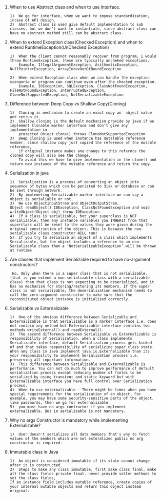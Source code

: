 1.	When to use Abstract class and when to use Interface.

        1)	We go for interface, when we want to impose standardization, incase of API design.
        2)	Abstract class is used give default implementation to sub classes, but we don’t want to instantiate, since abstract class can have no abstract method still can be abstract class.

2.	When to extend Exception class(Checked Exception) and when to extend RuntimeException(UnChecked Exception)

        1)	When the client cannot reasonably recover from program, I would throw RuntimeException, these are typically uncheked exceptions.
            Example, IllegalArgumentException, ArithmeticException, NullPointerException, ArrayIndexOutOfBoundException

        2)	When extend Exception class when we can handle the exception scenaorio or program can continue even after the checked exception.
            Example, IOException, SQLException, ClassNotFoundException, FileNotFoundException, InterruptedException, CloneNotSupportedException, NotSerializableException


3.	Difference between Deep Copy vs Shallow Copy(Cloning)

        1)	Cloning is mechanism to create an exact copy an  object value and retrun it.
        2)	Shallow cloning is the default mechanism provide by java if we implement Clonable marker interface and don’t give any implementation in
            protected Object clone() throws CloneNotSupportedException
        3)	Deep Cloning is used when instance has mutalable reference member, since shallow copy just copied the reference of the mutable reference,
            if original instance makes any change to this refernce the cloned copy will also see the change.
            To avoid this we have to give implementation in the clone() and return new instance of the mutable reference and return the copy.

4.	Serialization in java

        1)	Serialization is a process of converting an object into sequence of bytes which can be peristed to disk or database or can be sent through network.
        2)	By implemeting Serializable marker interface we can say a object is serialiable or not.
        3)	We use ObjectInputStrem and ObjectOutputStrem,
        Object readObject() IOException, ClassNotFoundException and void writeObject(Object obj) throw IOException
        4)	If a class is serializable, but your superclass is NOT serializable, then any instance variables you INHERIT from that superclass will be reset to the values they were given during the original construction of the object. This is because the non- serializable class constructor WILL run!
        5)	If you try to serialize an object of a class which implements Serializable, but the object includes a reference to an non- Serializable class then a ‘NotSerializableException’ will be thrown at runtime

5. Are classes that implement Serializable required to have no-argument constructors?

        No, Only when there is a super class that is not serializable, (that is you extend a non-serializable class with a serializable class) then that class is not expecting to be deserialized, and it has no mechanism for storing/restoring its members. If the super class is not serializable, the deserialization mechanism needs to call the zero-argument constructor to make sure that the reconstituted object instance is initialized correctly.

6.	Serializable vs Externalizable

        1)	One of the obvious difference between Serializable and Externalizable is that Serializable is a marker interface i.e. does not contain any method but Externalizable interface contains two methods writeExternal() and readExternal().
        2)	The second difference between Serializable vs Externalizable is responsibility of Serialization. when a class implements Serializable interface, default Serialization process gets kicked of and that takes responsibility of serializing super class state. When any class in Java implement java.io.Externalizable than its your responsibility to implement Serialization process i.e. preserving all important information.
        3)	This difference between Serializable and Externalizable is performance. You can not do much to improve performance of default serialization process except reducing number of fields to be serialized by using transient and static keyword but with Externalizable interface you have full control over Serialization process.
        4)	When to use externalizable - There might be times when you have special requirements for the serialization of an object. For example, you may have some security-sensitive parts of the object, like passwords, then we go for externalizable
        5)	you must have no args contructor if you implement externalizable. But in serializable is not mandatory.

7.	Why no args Constructor is mandatory while implementing Externalizable?

        1)	User doesn't serializes all data members.That's why to fetch values of the members which are not exteralized public no arg constructor is required.


8.	Immutable class in Java

        1)	An object is considered immutable if its state cannot change after it is constructed.
        2)	Steps to make any class immutable, first make class final, make all the class fields private final, never provide setter methods to set the class fields,
        If an instance field includes mutable reference, create copies of your internal mutable objects and return this object instead original.